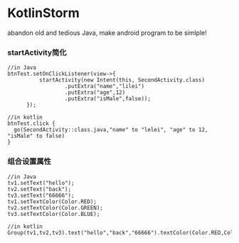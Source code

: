 # KotlinStorm
abandon old and tedious Java, make android program to be simlple!

### startActivity简化
```
//in Java
btnTest.setOnClickListener(view->{
          startActivity(new Intent(this, SecondActivity.class)
                  .putExtra("name","lilei")
                  .putExtra("age",12)
                  .putExtra("isMale",false));
      });

//in kotlin
btnTest.click {
  go(SecondActivity::class.java,"name" to "lelei", "age" to 12, "isMale" to false)
}
```

### 组合设置属性
```
//in Java
tv1.setText("hello");
tv2.setText("back");
tv3.setText("66666");
tv1.setTextColor(Color.RED);
tv2.setTextColor(Color.GREEN);
tv3.setTextColor(Color.BLUE);

//in kotlin
Group(tv1,tv2,tv3).text("hello","back","66666").textColor(Color.RED,Color.GREEN,Color.BLUE)
```

